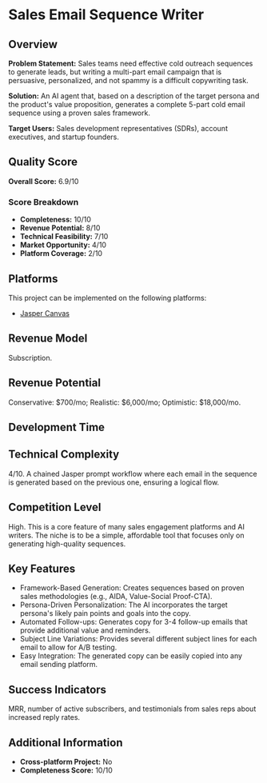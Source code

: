 # Sales Email Sequence Writer

## Overview
**Problem Statement:** Sales teams need effective cold outreach sequences to generate leads, but writing a multi-part email campaign that is persuasive, personalized, and not spammy is a difficult copywriting task.

**Solution:** An AI agent that, based on a description of the target persona and the product's value proposition, generates a complete 5-part cold email sequence using a proven sales framework.

**Target Users:** Sales development representatives (SDRs), account executives, and startup founders.

## Quality Score
**Overall Score:** 6.9/10

### Score Breakdown
- **Completeness:** 10/10
- **Revenue Potential:** 8/10
- **Technical Feasibility:** 7/10
- **Market Opportunity:** 4/10
- **Platform Coverage:** 2/10

## Platforms
This project can be implemented on the following platforms:
- [Jasper Canvas](./platforms/jasper-canvas/)

## Revenue Model
Subscription.

## Revenue Potential
Conservative: $700/mo; Realistic: $6,000/mo; Optimistic: $18,000/mo.

## Development Time


## Technical Complexity
4/10. A chained Jasper prompt workflow where each email in the sequence is generated based on the previous one, ensuring a logical flow.

## Competition Level
High. This is a core feature of many sales engagement platforms and AI writers. The niche is to be a simple, affordable tool that focuses only on generating high-quality sequences.

## Key Features
- Framework-Based Generation: Creates sequences based on proven sales methodologies (e.g., AIDA, Value-Social Proof-CTA).
- Persona-Driven Personalization: The AI incorporates the target persona's likely pain points and goals into the copy.
- Automated Follow-ups: Generates copy for 3-4 follow-up emails that provide additional value and reminders.
- Subject Line Variations: Provides several different subject lines for each email to allow for A/B testing.
- Easy Integration: The generated copy can be easily copied into any email sending platform.

## Success Indicators
MRR, number of active subscribers, and testimonials from sales reps about increased reply rates.

## Additional Information
- **Cross-platform Project:** No
- **Completeness Score:** 10/10
